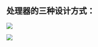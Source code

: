 ## 处理器的三种设计方式：

![](https://nickaljy-pictures.oss-cn-hangzhou.aliyuncs.com/img/IMG_4694.PNG)



![](https://nickaljy-pictures.oss-cn-hangzhou.aliyuncs.com/img/IMG_4695.PNG)